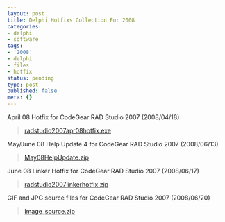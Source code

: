 ```yaml
---
layout: post
title: Delphi Hotfixs Collection For 2008
categories:
- delphi
- software
tags:
- '2008'
- delphi
- files
- hotfix
status: pending
type: post
published: false
meta: {}
---
```

April 08 Hotfix for CodeGear RAD Studio 2007 (2008/04/18)

> [radstudio2007apr08hotfix.exe](ftp://ftpd.codegear.com/download/radstudio2007/hotfix/radstudio2007apr08hotfix.exe)

May/June 08 Help Update 4 for CodeGear RAD Studio 2007 (2008/06/13)

> [May08HelpUpdate.zip](ftp://ftpd.codegear.com/download/radstudio2007/helpupdate/May08HelpUpdate.zip)

June 08 Linker Hotfix for CodeGear RAD Studio 2007 (2008/06/17)

> [radstudio2007linkerhotfix.zip](ftp://ftpd.codegear.com/download/radstudio2007/hotfix/radstudio2007linkerhotfix.zip)

GIF and JPG source files for CodeGear RAD Studio 2007 (2008/06/20)

> [Image\_source.zip](ftp://ftpd.codegear.com/download/radstudio2007/Image_source.zip)

